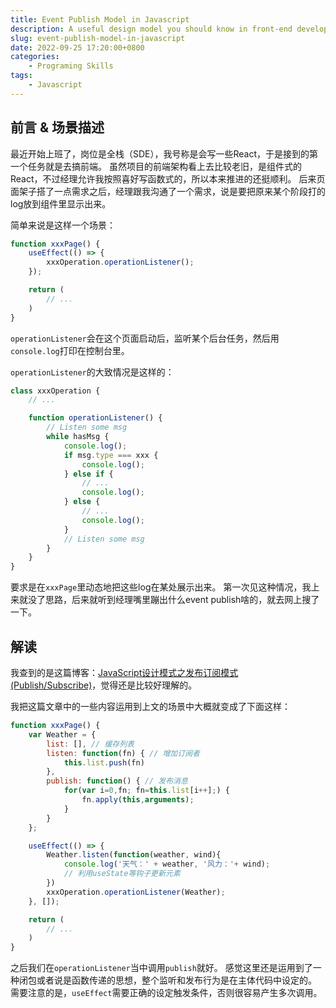 ```yaml
---
title: Event Publish Model in Javascript
description: A useful design model you should know in front-end developing 
slug: event-publish-model-in-javascript
date: 2022-09-25 17:20:00+0800
categories:
    - Programing Skills
tags:
    - Javascript
---
```


## 前言 & 场景描述

最近开始上班了，岗位是全栈（SDE），我号称是会写一些React，于是接到的第一个任务就是去搞前端。
虽然项目的前端架构看上去比较老旧，是组件式的React，不过经理允许我按照喜好写函数式的，所以本来推进的还挺顺利。
后来页面架子搭了一点需求之后，经理跟我沟通了一个需求，说是要把原来某个阶段打的log放到组件里显示出来。

简单来说是这样一个场景：

``` Javascript
function xxxPage() {
    useEffect(() => {
        xxxOperation.operationListener();
    });

    return (
        // ...
    )
}
```

`operationListener`会在这个页面启动后，监听某个后台任务，然后用`console.log`打印在控制台里。

`operationListener`的大致情况是这样的：

``` Javascript
class xxxOperation {
    // ...

    function operationListener() {
        // Listen some msg
        while hasMsg {
            console.log();
            if msg.type === xxx {
                console.log();
            } else if {
                // ...
                console.log();
            } else {
                // ...
                console.log();
            }
            // Listen some msg
        }
    }
}
```

要求是在`xxxPage`里动态地把这些log在某处展示出来。
第一次见这种情况，我上来就没了思路，后来就听到经理嘴里蹦出什么event publish啥的，就去网上搜了一下。

## 解读

我查到的是这篇博客：[JavaScript设计模式之发布订阅模式(Publish/Subscribe)](https://www.jianshu.com/p/24586fda48b8)，觉得还是比较好理解的。

我把这篇文章中的一些内容运用到上文的场景中大概就变成了下面这样：

```Javascript
function xxxPage() {
    var Weather = {
        list: [], // 缓存列表
        listen: function(fn) { // 增加订阅者  
            this.list.push(fn)
        },
        publish: function() { // 发布消息
            for(var i=0,fn; fn=this.list[i++];) {
                fn.apply(this,arguments);
            }
        }
    };

    useEffect(() => {
        Weather.listen(function(weather, wind){
            console.log('天气：' + weather, '风力：'+ wind);
            // 利用useState等钩子更新元素
        })
        xxxOperation.operationListener(Weather);
    }, []);

    return (
        // ...
    )
}
```

之后我们在`operationListener`当中调用`publish`就好。
感觉这里还是运用到了一种闭包或者说是函数传递的思想，整个监听和发布行为是在主体代码中设定的。
需要注意的是，`useEffect`需要正确的设定触发条件，否则很容易产生多次调用。
